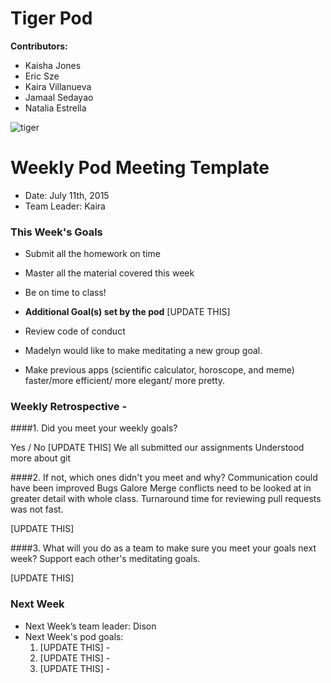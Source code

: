 # Tiger Pod

**Contributors:**
- Kaisha Jones
- Eric Sze
- Kaira Villanueva 
- Jamaal Sedayao
- Natalia Estrella


![tiger](http://media0.giphy.com/media/xkdUsgFwboNoY/giphy.gif)


# Weekly Pod Meeting Template

* Date: July 11th, 2015
* Team Leader: Kaira

### This Week's Goals

* Submit all the homework on time
* Master all the material covered this week
* Be on time to class!

* **Additional Goal(s) set by the pod** [UPDATE THIS]
* Review code of conduct
* Madelyn would like to make meditating a new group goal.
* Make previous apps (scientific calculator, horoscope, and meme) faster/more efficient/ more elegant/ more pretty.

### Weekly Retrospective -

####1. Did you meet your weekly goals?  

Yes / No [UPDATE THIS] We all submitted our assignments
Understood more about git

####2. If not, which ones didn't you meet and why?
Communication could have been improved
Bugs Galore
Merge conflicts need to be looked at in greater detail with whole class.
Turnaround time for reviewing pull requests was not fast.


[UPDATE THIS]

####3. What will you do as a team to make sure you meet your goals next week?
Support each other's meditating goals.



[UPDATE THIS]

### Next Week

* Next Week’s team leader: Dison
* Next Week's pod goals:
  1. [UPDATE THIS]  - 
  2. [UPDATE THIS]  -
  3. [UPDATE THIS]  -

